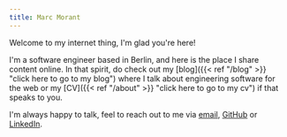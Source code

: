 ```yaml
---
title: Marc Morant
---
```


Welcome to my internet thing, I'm glad you're here!

I'm a software engineer based in Berlin, and here is the place I share content online. In that spirit, do check out my [blog]({{< ref "/blog" >}} "click here to go to my blog") where I talk about engineering software for the web or my [CV]({{< ref "/about" >}} "click here to go to my cv") if that speaks to you.

I'm always happy to talk, feel to reach out to me via [email](mailto:hello@morant.me), [GitHub](https://github.com/marc-mrt/) or [LinkedIn](https://www.linkedin.com/in/marc-mrt/).
